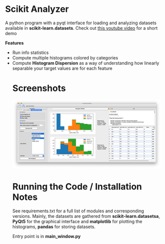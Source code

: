 # Scikit Analyzer
A python program with a pyqt interface for loading and analyzing datasets available in <b>scikit-learn.datasets</b>.
Check out <a href="https://youtu.be/nH0ePeOrICI"> this youtube video</a> for a short demo

<b> Features</b>
<ul> 
  <li>Run info statistics</li>
  <li>Compute multiple histograms colored by categories</li>
  <li>Compute <b>Histogram Dispersion</b> as a way of understanding how linearly separable your target values are for each feature</li>

# Screenshots
<img src="Screen Shot 1.png"> </img>

# Running the Code / Installation Notes 

See requirements.txt for a full list of modules and corresponding versions. 
Mainly, the datasets are gathered from <b>scikit-learn.datasetsa</b>, <b>PyQt5</b> for the graphical interface and <b>matplotlib</b> for plotting the histograms, 
<b>pandas</b> for storing datasets.
<p>
Entry point is in <b>main_window.py</b>

